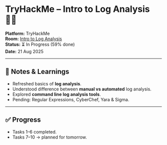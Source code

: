 # TryHackMe – Intro to Log Analysis 🕵️‍♀️

**Platform:** TryHackMe  
**Room:** [Intro to Log Analysis](https://tryhackme.com/room/introtologanalysis)  
**Status:** ⏳ In Progress (59% done)  
**Date:** 21 Aug 2025  

---

## 📝 Notes & Learnings
- Refreshed basics of **log analysis**.
- Understood difference between **manual vs automated** log analysis.  
- Explored **command line log analysis tools**.  
- Pending: Regular Expressions, CyberChef, Yara & Sigma.  

---

## ✅ Progress
- Tasks 1–6 completed.  
- Tasks 7–10 → planned for tomorrow.  

